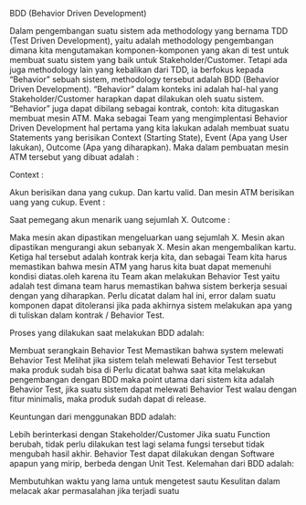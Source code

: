 BDD (Behavior Driven Development)

Dalam pengembangan suatu sistem ada methodology yang bernama TDD (Test Driven Development), yaitu adalah methodology pengembangan dimana kita mengutamakan komponen-komponen yang akan di test untuk membuat suatu sistem yang baik untuk Stakeholder/Customer. Tetapi ada juga methodology lain yang kebalikan dari TDD, ia berfokus kepada “Behavior” sebuah sistem, methodology tersebut adalah BDD (Behavior Driven Development). “Behavior” dalam konteks ini adalah hal-hal yang Stakeholder/Customer harapkan dapat dilakukan oleh suatu sistem. “Behavior” juga dapat dibilang sebagai kontrak, contoh: kita ditugaskan membuat mesin ATM. Maka sebagai Team yang mengimplentasi Behavior Driven Development  hal pertama yang kita lakukan adalah membuat suatu Statements yang berisikan Context (Starting State), Event (Apa yang User lakukan), Outcome (Apa yang diharapkan). Maka dalam pembuatan mesin ATM tersebut yang dibuat adalah :

Context :

Akun berisikan dana yang cukup.
Dan kartu valid.
Dan mesin ATM berisikan uang yang cukup.
Event :

Saat pemegang akun menarik uang sejumlah X.
Outcome :

Maka mesin akan dipastikan mengeluarkan uang sejumlah X.
Mesin akan dipastikan mengurangi akun sebanyak X.
Mesin akan mengembalikan kartu.
Ketiga hal tersebut adalah kontrak kerja kita, dan sebagai Team kita harus memastikan bahwa mesin ATM yang harus kita buat dapat memenuhi kondisi diatas.oleh karena itu Team akan melakukan Behavior Test yaitu adalah test dimana team harus memastikan bahwa sistem berkerja sesuai dengan yang diharapkan. Perlu dicatat dalam hal ini, error dalam suatu komponen dapat ditoleransi jika pada akhirnya sistem melakukan apa yang di tuliskan dalam kontrak / Behavior Test.

Proses yang dilakukan saat melakukan BDD adalah:

Membuat serangkain Behavior Test
Memastikan bahwa system melewati Behavior Test
Melihat jika sistem telah melewati Behavior Test tersebut maka produk sudah bisa di
Perlu dicatat bahwa saat kita melakukan pengembangan dengan BDD maka point utama dari sistem kita adalah Behavior Test, jika suatu sistem dapat melewati Behavior Test walau dengan fitur minimalis, maka produk sudah dapat di release.

Keuntungan dari menggunakan BDD adalah:

Lebih berinterkasi dengan Stakeholder/Customer
Jika suatu Function berubah, tidak perlu dilakukan test lagi selama fungsi tersebut tidak mengubah hasil akhir.
Behavior Test dapat dilakukan dengan Software apapun yang mirip, berbeda dengan Unit Test.
Kelemahan dari BDD adalah:

Membutuhkan waktu yang lama untuk mengetest sautu
Kesulitan dalam melacak akar permasalahan jika terjadi suatu

